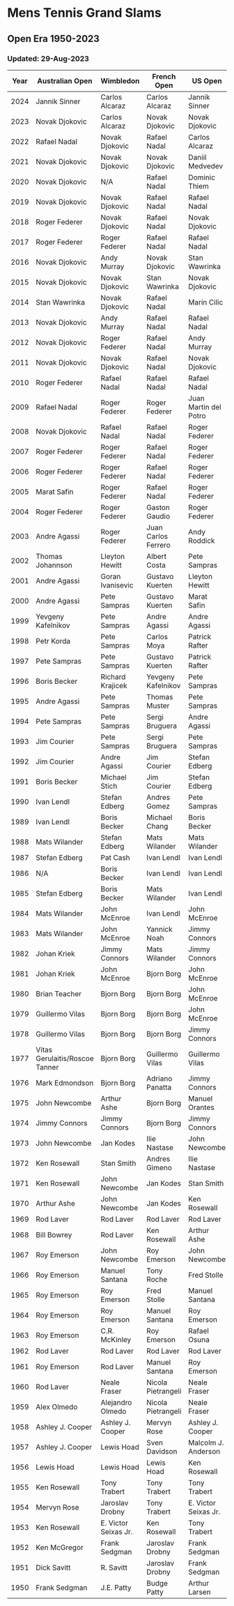 # Mens Tennis Grand Slams 
## Open Era 1950-2023
### Updated: 29-Aug-2023

|Year|Australian Open|Wimbledon |French Open|US Open|
|----|--------|--------|--------|--------|
|2024|Jannik Sinner|Carlos Alcaraz|Carlos Alcaraz|Jannik Sinner|
|2023|Novak Djokovic|Carlos Alcaraz|Novak Djokovic|Novak Djokovic|
|2022|Rafael Nadal|Novak Djokovic|Rafael Nadal|Carlos Alcaraz|
|2021|Novak Djokovic|Novak Djokovic|Novak Djokovic|Daniil Medvedev|
|2020|Novak Djokovic|N/A|Rafael Nadal|Dominic Thiem|
|2019|Novak Djokovic|Novak Djokovic|Rafael Nadal|Rafael Nadal|
|2018|Roger Federer|Novak Djokovic|Rafael Nadal|Novak Djokovic|
|2017|Roger Federer|Roger Federer|Rafael Nadal|Rafael Nadal|
|2016|Novak Djokovic|Andy Murray|Novak Djokovic|Stan Wawrinka|
|2015|Novak Djokovic|Novak Djokovic|Stan Wawrinka|Novak Djokovic|
|2014|Stan Wawrinka|Novak Djokovic|Rafael Nadal|Marin Cilic|
|2013|Novak Djokovic|Andy Murray|Rafael Nadal|Rafael Nadal|
|2012|Novak Djokovic|Roger Federer|Rafael Nadal|Andy Murray|
|2011|Novak Djokovic|Novak Djokovic|Rafael Nadal|Novak Djokovic|
|2010|Roger Federer|Rafael Nadal|Rafael Nadal|Rafael Nadal|
|2009|Rafael Nadal|Roger Federer|Roger Federer|Juan Martin del Potro|
|2008|Novak Djokovic|Rafael Nadal|Rafael Nadal|Roger Federer|
|2007|Roger Federer|Roger Federer|Rafael Nadal|Roger Federer|
|2006|Roger Federer|Roger Federer|Rafael Nadal|Roger Federer|
|2005|Marat Safin|Roger Federer|Rafael Nadal|Roger Federer|
|2004|Roger Federer|Roger Federer|Gaston Gaudio|Roger Federer|
|2003|Andre Agassi|Roger Federer|Juan Carlos Ferrero|Andy Roddick|
|2002|Thomas Johannson|Lleyton Hewitt|Albert Costa|Pete Sampras|
|2001|Andre Agassi|Goran Ivanisevic|Gustavo Kuerten|Lleyton Hewitt|
|2000|Andre Agassi|Pete Sampras|Gustavo Kuerten|Marat Safin|
|1999|Yevgeny Kafelnikov|Pete Sampras|Andre Agassi|Andre Agassi|
|1998|Petr Korda|Pete Sampras|Carlos Moya|Patrick Rafter|
|1997|Pete Sampras|Pete Sampras|Gustavo Kuerten|Patrick Rafter|
|1996|Boris Becker|Richard Krajicek|Yevgeny Kafelnikov|Pete Sampras|
|1995|Andre Agassi|Pete Sampras|Thomas Muster|Pete Sampras|
|1994|Pete Sampras|Pete Sampras|Sergi Bruguera|Andre Agassi|
|1993|Jim Courier|Pete Sampras|Sergi Bruguera|Pete Sampras|
|1992|Jim Courier|Andre Agassi|Jim Courier|Stefan Edberg|
|1991|Boris Becker|Michael Stich|Jim Courier|Stefan Edberg|
|1990|Ivan Lendl|Stefan Edberg|Andres Gomez|Pete Sampras|
|1989|Ivan Lendl|Boris Becker|Michael Chang|Boris Becker|
|1988|Mats Wilander|Stefan Edberg|Mats Wilander|Mats Wilander|
|1987|Stefan Edberg|Pat Cash|Ivan Lendl|Ivan Lendl|
|1986|N/A|Boris Becker|Ivan Lendl|Ivan Lendl|
|1985|Stefan Edberg|Boris Becker|Mats Wilander|Ivan Lendl|
|1984|Mats Wilander|John McEnroe|Ivan Lendl|John McEnroe|
|1983|Mats Wilander|John McEnroe|Yannick Noah|Jimmy Connors|
|1982|Johan Kriek|Jimmy Connors|Mats Wilander|Jimmy Connors|
|1981|Johan Kriek|John McEnroe|Bjorn Borg|John McEnroe|
|1980|Brian Teacher|Bjorn Borg|Bjorn Borg|John McEnroe|
|1979|Guillermo Vilas|Bjorn Borg|Bjorn Borg|John McEnroe|
|1978|Guillermo Vilas|Bjorn Borg|Bjorn Borg|Jimmy Connors|
|1977|Vitas Gerulaitis/Roscoe Tanner|Bjorn Borg|Guillermo Vilas|Guillermo Vilas|
|1976|Mark Edmondson|Bjorn Borg|Adriano Panatta|Jimmy Connors|
|1975|John Newcombe|Arthur Ashe|Bjorn Borg|Manuel Orantes|
|1974|Jimmy Connors|Jimmy Connors|Bjorn Borg|Jimmy Connors|
|1973|John Newcombe|Jan Kodes|Ilie Nastase|John Newcombe|
|1972|Ken Rosewall|Stan Smith|Andres Gimeno|Ilie Nastase|
|1971|Ken Rosewall|John Newcombe|Jan Kodes|Stan Smith|
|1970|Arthur Ashe|John Newcombe|Jan Kodes|Ken Rosewall|
|1969|Rod Laver|Rod Laver|Rod Laver|Rod Laver|
|1968|Bill Bowrey|Rod Laver|Ken Rosewall|Arthur Ashe|
|1967|Roy Emerson|John Newcombe|Roy Emerson|John Newcombe|
|1966|Roy Emerson|Manuel Santana|Tony Roche|Fred Stolle|
|1965|Roy Emerson|Roy Emerson|Fred Stolle|Manuel Santana|
|1964|Roy Emerson|Roy Emerson|Manuel Santana|Roy Emerson|
|1963|Roy Emerson|C.R. McKinley|Roy Emerson|Rafael Osuna|
|1962|Rod Laver|Rod Laver|Rod Laver|Rod Laver|
|1961|Roy Emerson|Rod Laver|Manuel Santana|Roy Emerson|
|1960|Rod Laver|Neale Fraser|Nicola Pietrangeli|Neale Fraser|
|1959|Alex Olmedo|Alejandro Olmedo|Nicola Pietrangeli|Neale Fraser|
|1958|Ashley J. Cooper|Ashley J. Cooper|Mervyn Rose|Ashley J. Cooper|
|1957|Ashley J. Cooper|Lewis Hoad|Sven Davidson|Malcolm J. Anderson|
|1956|Lewis Hoad|Lewis Hoad|Lewis Hoad|Ken Rosewall|
|1955|Ken Rosewall|Tony Trabert|Tony Trabert|Tony Trabert|
|1954|Mervyn Rose|Jaroslav Drobny|Tony Trabert|E. Victor Seixas Jr.|
|1953|Ken Rosewall|E. Victor Seixas Jr.|Ken Rosewall|Tony Trabert|
|1952|Ken McGregor|Frank Sedgman|Jaroslav Drobny|Frank Sedgman|
|1951|Dick Savitt|R. Savitt|Jaroslav Drobny|Frank Sedgman|
|1950|Frank Sedgman|J.E. Patty|Budge Patty|Arthur Larsen|
